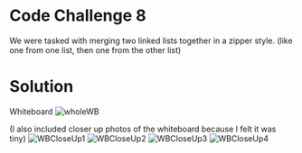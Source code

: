# Code Challenge 8

We were tasked with merging two linked lists together in a zipper style. (like one from one list, then one from the other list)

# Solution
Whiteboard
![wholeWB](../../../assets/CodeChall8WB1.jpg)

(I also included closer up photos of the whiteboard because I felt it was tiny)
![WBCloseUp1](../../../assets/CodeChall8WB2.jpg)
![WBCloseUp2](../../../assets/CodeChall8WB3.jpg)
![WBCloseUp3](../../../assets/CodeChall8WB4.jpg)
![WBCloseUp4](../../../assets/CodeChall8WB5.jpg)



